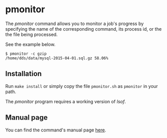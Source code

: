 # pmonitor
The _pmonitor_ command allows you to monitor a job's progress by specifying
the name of the corresponding command, its process id, or the
the file being processed.

See the example below.
```
$ pmonitor -c gzip
/home/dds/data/mysql-2015-04-01.sql.gz 58.06%
```

## Installation
Run `make install` or simply copy the file `pmonitor.sh` as `pmonitor` in
your path.

The _pmonitor_ program requires a working version of _lsof_.

## Manual page
You can find the command's manual page [here](pmonitor.html).
